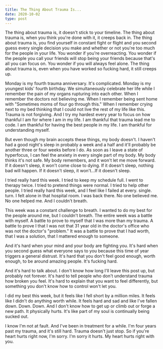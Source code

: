 ```yaml
---
title: The Thing About Trauma Is...
date: 2020-10-02
type: post
---
```


The thing about trauma is, it doesn't stick to your timeline. The thing about trauma is, when you think you're done with it, it creeps back in. The thing about trauma is, you find yourself in constant fight or flight and you second guess every single decision you make and whether or not you're too much for the people in your life. You wonder if you're overreacting. You wonder if the people you call your friends will stop being your friends because that's all you can focus on. You wonder if you will always feel alone. The thing about trauma is, even when you have worked so fucking hard, it still creeps up.

Monday is my fourth trauma anniversary. It's complicated. Monday is my youngest kids' fourth birthday. We simultaneously celebrate her life while I remember the pain of my organs rupturing into each other. When I remember the doctors not believing me. When I remember being sent home with "Sometimes moms of four go through this." When I remember crying next to my bed thinking that I could not live the rest of my life like this. Trauma is not forgiving. And I try my hardest every year to focus on how thankful I am for where I am in my life. I am thankful that trauma lead me to code. I am thankful for having the best people in my life. I am thankful for understanding myself.

But even though my brain accepts these things, my body doesn't. I haven't had a good night's sleep in probably a week and a half and it'll probably be another three or four weeks before I do. As soon as I leave a state of hyperfocus, I can feel the anxiety in every single part of my body. My body thinks it's not safe. My body remembers, and it won't let me move forward. If it doesn't sleep, it won't come close to dying. If it doesn't sleep, nothing bad will happen. If it doesn't sleep, it won't...If it doesn't sleep.

I tried really hard this week. I tried to keep my schedule full. I went to therapy twice. I tried to pretend things were normal. I tried to help other people. I tried really hard this week, and I feel like I failed at every. single. turn. I felt alone in that hospital room. I was back there. No one believed me. No one helped me. And I couldn't breath.

This week was a constant challenge to breath. I wanted to do my best for the people around me, but I couldn't breath. The entire week was a battle with myself. A battle to prove to myself that I was more than my trauma. A battle to prove I that I was not that 31 year old in the doctor's office who was not the doctor's "problem." It was a battle to prove that I had worth, that I was a solution, that I mattered enough to someone.

And it's hard when your mind and your body are fighting you. It's hard when you second guess what everyone says to you because this time of year triggers a general distrust. It's hard that you don't feel good enough, worth enough, to be around amazing people. It's fucking hard.

And it's hard to talk about. I don't know how long I'll leave this post up, but probably not forever. It's hard to tell people who don't understand trauma how broken you feel. It's hard to explain that you want to feel differently, but something you don't know how to control won't let you.

I did my best this week, but it feels like I fell short by a million miles. It feels like I didn't do anything worth while. It feels hard and sad and like I've fallen down. Down. Down. And I don't know how to get up or climb out or forge a new path. It physically hurts. It's like part of my soul is continually being sucked out.

I know I'm not at fault. And I've been in treatment for a while. I'm four years past my trauma, and it's still hard. Trauma doesn't just stop. So if you're heart hurts right now, I'm sorry. I'm sorry it hurts. My heart hurts right with you.
